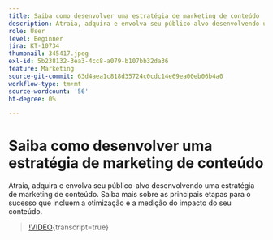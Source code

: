 ```yaml
---
title: Saiba como desenvolver uma estratégia de marketing de conteúdo
description: Atraia, adquira e envolva seu público-alvo desenvolvendo uma estratégia de marketing de conteúdo.
role: User
level: Beginner
jira: KT-10734
thumbnail: 345417.jpeg
exl-id: 5b238132-3ea3-4cc8-a079-b107bb32da36
feature: Marketing
source-git-commit: 63d4aea1c818d35724c0cdc14e69ea00eb06b4a0
workflow-type: tm+mt
source-wordcount: '56'
ht-degree: 0%

---
```


# Saiba como desenvolver uma estratégia de marketing de conteúdo

Atraia, adquira e envolva seu público-alvo desenvolvendo uma estratégia de marketing de conteúdo. Saiba mais sobre as principais etapas para o sucesso que incluem a otimização e a medição do impacto do seu conteúdo.

>[!VIDEO](https://video.tv.adobe.com/v/345417/?quality=12&learn=on){transcript=true}
